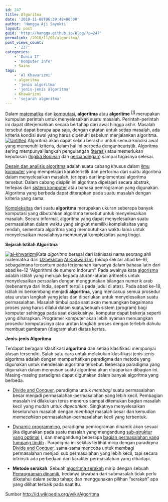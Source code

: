 ```yaml
---
id: 247
title: Algoritma
date: '2010-11-08T06:39:48+00:00'
author: 'Hangga Aji Sayekti'
layout: post
guid: 'http://hangga.github.io/blog/?p=247'
permalink: /2010/11/08/algoritma/
post_views_count:
    - '237'
categories:
    - 'Dunia IT'
    - 'Komputer Info'
    - Sains
tags:
    - 'Al Khawarizmi'
    - algoritma
    - 'jenis algoritma'
    - 'jenis-jenis algoritma'
    - Khawārizmi
    - 'sejarah algoritma'
---
```


Dalam [matematika](http://id.wikipedia.org/wiki/Matematika "Matematika") dan [komputasi](http://id.wikipedia.org/wiki/Komputasi "Komputasi"), **algoritma** atau **algoritme** <sup id="cite_ref-0">[\[1\]](http://id.wikipedia.org/wiki/Algoritma#cite_note-0)</sup> merupakan kumpulan perintah untuk menyelesaikan suatu masalah. Perintah-perintah ini dapat diterjemahkan secara bertahap dari awal hingga akhir. Masalah tersebut dapat berupa apa saja, dengan catatan untuk setiap masalah, ada kriteria kondisi awal yang harus dipenuhi sebelum menjalankan algoritma.[![](http://hangga.github.io/blog1/wp-content/uploads/2010/11/Untitled1-300x171.jpg "Untitled")](http://hangga.github.io/blog1/wp-content/uploads/2010/11/Untitled1.jpg) Algoritma akan dapat selalu berakhir untuk semua kondisi awal yang memenuhi kriteria, dalam hal ini berbeda dengan[heuristik](http://id.wikipedia.org/wiki/Heuristik "Heuristik"). Algoritma sering mempunyai langkah pengulangan ([iterasi](http://id.wikipedia.org/wiki/Iterasi "Iterasi")) atau memerlukan keputusan ([logika Boolean](http://id.wikipedia.org/w/index.php?title=Aljabar_Boole&action=edit&redlink=1 "Aljabar Boole (halaman belum tersedia)") dan [perbandingan](http://id.wikipedia.org/wiki/Pertidaksamaan "Pertidaksamaan")) sampai tugasnya selesai.

[Desain dan analisis algoritma](http://id.wikipedia.org/w/index.php?title=Desain_dan_analisis_algoritma&action=edit&redlink=1 "Desain dan analisis algoritma (halaman belum tersedia)") adalah suatu cabang khusus dalam [ilmu komputer](http://id.wikipedia.org/wiki/Ilmu_komputer "Ilmu komputer") yang mempelajari karakteristik dan performa dari suatu algoritma dalam menyelesaikan masalah, terlepas dari implementasi algoritma tersebut. Dalam cabang disiplin ini algoritma dipelajari secara abstrak, terlepas dari [sistem komputer](http://id.wikipedia.org/wiki/Sistem_komputer "Sistem komputer") atau bahasa pemrograman yang digunakan. Algoritma yang berbeda dapat diterapkan pada suatu masalah dengan kriteria yang sama.

[Kompleksitas](http://id.wikipedia.org/w/index.php?title=Kompleksitas&action=edit&redlink=1 "Kompleksitas (halaman belum tersedia)") dari suatu **algoritma** merupakan ukuran seberapa banyak komputasi yang dibutuhkan algoritma tersebut untuk menyelesaikan masalah. Secara informal, algoritma yang dapat menyelesaikan suatu permasalahan dalam waktu yang singkat memiliki kompleksitas yang rendah, sementara algoritma yang membutuhkan waktu lama untuk menyelesaikan masalahnya mempunyai kompleksitas yang tinggi.

**Sejarah Istilah Algoritma**

[![](http://hangga.github.io/blog1/wp-content/uploads/2011/11/al-khwarizmi-.jpg "al-khwarizmi")](http://hangga.github.io/blog1/wp-content/uploads/2011/11/al-khwarizmi-.jpg)Kata *algoritma* berasal dari latinisasi nama seorang ahli matematika dari [Uzbekistan](http://id.wikipedia.org/wiki/Uzbekistan "Uzbekistan") [Al Khawārizmi](http://id.wikipedia.org/wiki/Al_Khawarizmi "Al Khawarizmi") (hidup sekitar abad ke-9), sebagaimana tercantum pada terjemahan karyanya dalam bahasa latin dari abad ke-12 “Algorithmi de numero Indorum”. Pada awalnya kata [algorisma](http://id.wikipedia.org/wiki/Algorisma "Algorisma") adalah istilah yang merujuk kepada aturan-aturan aritmetis untuk menyelesaikan persoalan dengan menggunakan bilangan numerik arab (sebenarnya dari India, seperti tertulis pada judul di atas). Pada abad ke-18, istilah ini berkembang menjadi **algoritma**, yang mencakup semua prosedur atau urutan langkah yang jelas dan diperlukan untuk menyelesaikan suatu permasalahan. Masalah timbul pada saat akan menuangkan bagaimana proses yang harus dilalui dalam suatu/sebuah sistem (program) bagi komputer sehingga pada saat eksekusinya, komputer dapat bekerja seperti yang diharapkan. Programer komputer akan lebih nyaman menuangkan prosedur komputasinya atau urutan langkah proses dengan terlebih dahulu membuat gambaran (diagram alur) diatas kertas.

**Jenis-jenis Algoritma**

Terdapat beragam klasifikasi **algoritma** dan setiap klasifikasi mempunyai alasan tersendiri. Salah satu cara untuk melakukan klasifikasi jenis-jenis algoritma adalah dengan memperhatikan paradigma dan metode yang digunakan untuk mendesain algoritma tersebut. Beberapa paradigma yang digunakan dalam menyusun suatu algoritma akan dipaparkan dibagian ini. Masing-masing paradigma dapat digunakan dalam banyak algoritma yang berbeda.

- [Divide and Conquer](http://id.wikipedia.org/wiki/Divide_and_Conquer "Divide and Conquer"), paradigma untuk *membagi* suatu permasalahan besar menjadi permasalahan-permasalahan yang lebih kecil. Pembagian masalah ini dilakukan terus menerus sampai ditemukan bagian masalah kecil yang mudah untuk *dipecahkan*. Singkatnya menyelesaikan keseluruhan masalah dengan *membagi* masalah besar dan kemudian *memecahkan* permasalahan-permasalahan kecil yang terbentuk.

- [Dynamic programming](http://id.wikipedia.org/w/index.php?title=Dynamic_programming&action=edit&redlink=1 "Dynamic programming (halaman belum tersedia)"), paradigma pemrograman dinamik akan sesuai jika digunakan pada suatu masalah yang mengandung [sub-struktur yang optimal](http://id.wikipedia.org/w/index.php?title=Sub-struktur_yang_optimal&action=edit&redlink=1 "Sub-struktur yang optimal (halaman belum tersedia)") (, dan mengandung beberapa [bagian permasalahan yang tumpang tindih](http://id.wikipedia.org/w/index.php?title=Bagian_permasalahan_yang_tumpang_tindih&action=edit&redlink=1 "Bagian permasalahan yang tumpang tindih (halaman belum tersedia)") . Paradigma ini sekilas terlihat mirip dengan paradigma [Divide and Conquer](http://id.wikipedia.org/wiki/Divide_and_Conquer "Divide and Conquer"), sama-sama mencoba untuk membagi permasalahan menjadi sub permasalahan yang lebih kecil, tapi secara intrinsik ada perbedaan dari karakter permasalahan yang dihadapi.

- **Metode serakah**. Sebuah [algoritma serakah](http://id.wikipedia.org/w/index.php?title=Algoritma_serakah&action=edit&redlink=1 "Algoritma serakah (halaman belum tersedia)") mirip dengan sebuah [Pemrograman dinamik](http://id.wikipedia.org/w/index.php?title=Pemrograman_dinamik&action=edit&redlink=1 "Pemrograman dinamik (halaman belum tersedia)"), bedanya jawaban dari submasalah tidak perlu diketahui dalam setiap tahap; dan menggunakan pilihan “serakah” apa yang dilihat terbaik pada saat itu.

Sumber <http://id.wikipedia.org/wiki/Algoritma>